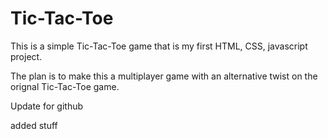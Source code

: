 # Tic-Tac-Toe

This is a simple Tic-Tac-Toe game that is my first HTML, CSS, javascript project.

The plan is to make this a multiplayer game with an alternative twist on the orignal Tic-Tac-Toe game.

Update for github

added stuff
